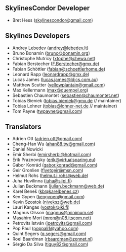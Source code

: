 ## SkylinesCondor Developer
* Bret Hess (<skylinescondor@gmail.com>)

## Skylines Developers

* Andrey Lebedev (<andrey@lebedev.lt>)
* Bruno Bonamin (<bruno@bonamin.org>)
* Christophe Mutricy (<xtophe@chewa.net>)
* Fabian Berstecher (<F.Berstecher@gmx.de>)
* Fabian Schöttler (<fabian@schoettlerhome.de>)
* Leonard Rapp (<leonardrapp@gmx.de>)
* Lucas James (<lucas.james@ldjcs.com.au>)
* Matthew Scutter (<yellowplantain@gmail.com>)
* Max Kellermann (<max@duempel.org>)
* Sebastien Chaumontet (<sebastien@chaumontet.net>)
* Tobias Bieniek (<tobias.bieniek@gmx.de> // maintainer)
* Tobias Lohner (<tobias@lohner-net.de> // maintainer)
* Tom Payne (<twpayne@gmail.com>)

## Translators

* Adrien Ott (<adrien.ott@gmail.com>)
* Cheng-Han Wu (<ahan88.tw@gmail.com>)
* Daniel Nowicki
* Emir Sherbi (<emirsherbi@hotmail.com>)
* Erik Praznovsky (<erik@virtualsoaring.eu>)
* Gábor Konrád (<gabor.konrad@gmail.com>)
* Geir Gronlien (<flyetgeir@msn.com>)
* Helmut Rohs (<helmut.j.rohs@web.de>)
* Juha Huvilinna (<juha@siipi.fi>)
* Julian Beckmann (<julian.beckmann@web.de>)
* Karel Beneš (<kb@karelbenes.cz>)
* Ken Gypen (<kengypen@gmail.com>)
* Kevin Szostok (<niveksz@web.de>)
* Lauri Kangas (<vostok@iki.fi>)
* Magnus Olsson (<magnus@minimum.se>)
* Masahiro Mori (<mron@n08.itscom.net>)
* Petrovits István (<ipetrovits@gmail.com>)
* Pop Paul (<poppali1@yahoo.com>)
* Quint Segers (<q.segers@gmail.com>)
* Roel Baardman (<rbaardman@zonnet.nl>)
* Sérgio Da Silva (<tiguy82@gmail.com>)
